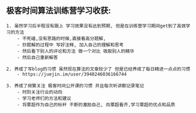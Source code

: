 ## 极客时间算法训练营学习收获:

	1. 虽然学习后半程没有跟上 学习效果没有达到预期, 但是在训练营学习期间get到了高效学习的方法 
		- 不死磕,没有思路的时候,直接看高分题解,
		- 抄题解的过程中 写好注释, 加入自己的理解和思考
		- 然后看下别人的评论和方法 做一个对比 吸取别人的精华 
		- 然后自己重新解答

	2. 养成了写blog的习惯 虽然现在算法的文章较少了 但是已经养成了每日精进一点点的习惯
		- https://juejin.im/user/3940246036166744

	3. 养成了频繁关注 极客时间公开课的习惯 并且每次听讲都记录笔记
		- 时刻关注行业的动向
		- 学习老师们的方法和建议 
		- 将覃超作为自己的标杆 不断的激励自己, 向覃超看齐,学习覃超的优点和品质